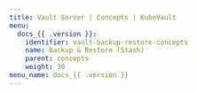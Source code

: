 ```yaml
---
title: Vault Server | Concepts | KubeVault
menu:
  docs_{{ .version }}:
    identifier: vault-backup-restore-concepts
    name: Backup & Restore (Stash)
    parent: concepts
    weight: 30
menu_name: docs_{{ .version }}
---
```

